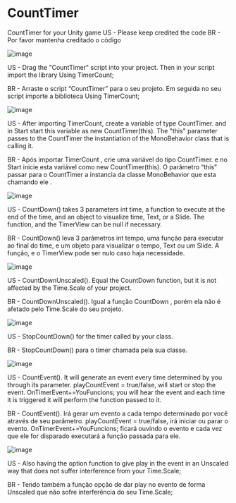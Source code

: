 # CountTimer
CountTimer for your Unity game
US - Please keep credited the code 
BR - Por favor mantenha creditado o código 

![image](https://user-images.githubusercontent.com/33985180/120748557-5d779f00-c4d9-11eb-943f-b7d05005f2bc.png)

US - Drag the "CountTimer" script into your project.
Then in your script import the library
Using TimerCount;

BR - Arraste o script “CountTimer” para o seu projeto.
Em seguida no seu script importe a biblioteca
Using TimerCount;

![image](https://user-images.githubusercontent.com/33985180/120748451-2dc89700-c4d9-11eb-9c2f-7b5ba88c3d7d.png)

US - After importing TimerCount, create a variable of type CountTimer.
and in Start start this variable as new CountTimer(this).
The "this" parameter passes to the CountTimer the instantiation of the MonoBehavior class that is calling it.

BR - Após importar TimerCount , crie uma variável do tipo CountTimer.
e no Start inicie esta variável como new CountTimer(this).
O parâmetro “this” passar para o CountTimer a instancia da classe MonoBehavior que esta chamando ele .

![image](https://user-images.githubusercontent.com/33985180/120833322-048b2380-c538-11eb-86fd-f0ab068dc823.png)

US - CountDown() takes 3 parameters int time, a function to execute at the end of the time, and an object to visualize time, Text, or a Slide. The function, and the TimerView can be null if necessary.

BR - CountDown()  leva 3 parâmetros  int tempo, uma função para executar ao final do time, e um objeto para visualizar o tempo, Text ou um Slide. A função, e o TimerView pode ser nulo caso haja necessidade.

![image](https://user-images.githubusercontent.com/33985180/120833741-89763d00-c538-11eb-8b71-c84c1fc54985.png)

US - CountDownUnscaled(). Equal the CountDown function, but it is not affected by the Time.Scale of your project.

BR - CountDownUnscaled(). Igual a função CountDown , porém ela não é afetado pelo Time.Scale do seu projeto.

![image](https://user-images.githubusercontent.com/33985180/120834027-dd812180-c538-11eb-8c80-afebcbaf9a76.png)

US - StopCountDown() for the timer called by your class.

BR - StopCountDown() para o timer chamada pela sua classe.

![image](https://user-images.githubusercontent.com/33985180/120834516-816acd00-c539-11eb-8ea7-a38740616b4a.png)

US - CountEvent(). It will generate an event every time determined by you through its parameter.
playCountEvent = true/false, will start or stop the event.
OnTimerEvent+=YouFuncions; you will hear the event and each time it is triggered it will perform the function passed to it.

BR - CountEvent(). Irá gerar um evento a cada tempo determinado por você através de seu parâmetro.
playCountEvent = true/false, irá iniciar ou parar o evento.
OnTimerEvent+=YouFuncions; ficará ouvindo o evento e cada vez que ele for disparado executará a função passada para ele.

![image](https://user-images.githubusercontent.com/33985180/120834932-12da3f00-c53a-11eb-9fd3-9fefdf79f7cc.png)

US - Also having the option function to give play in the event in an Unscaled way that does not suffer interference from your Time.Scale;

BR - Tendo também a função opção de dar play no evento de forma Unscaled que não sofre interferência do seu Time.Scale;


